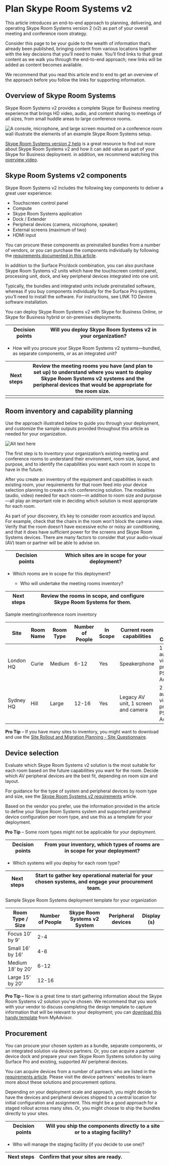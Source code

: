 
# Plan Skype Room Systems v2 

This article introduces an end-to-end approach to planning, delivering, and
operating Skype Room Systems version 2 (v2) as part of your overall meeting and
conference room strategy.

Consider this page to be your guide to the wealth of information that’s already
been published, bringing content from various locations together with the key
decisions that you’ll need to make. You’ll find links to that great content as
we walk you through the end-to-end approach; new links will be added as content
becomes available.

We recommend that you read this article end to end to get an overview of the
approach before you follow the links for supporting information.

## Overview of Skype Room Systems

Skype Room Systems v2 provides a complete Skype for Business meeting experience
that brings HD video, audio, and content sharing to meetings of all sizes, from
small huddle areas to large conference rooms.

![A console, microphone, and large screen mounted on a conference room wall illustrate the elements of an example Skype Room Systems setup.](../media/room-systems-image1.png "A console, microphone, and large screen mounted on a conference room wall illustrate the elements of an example Skype Room Systems setup.")

[Skype Room Systems version 2
help](https://support.office.com/en-us/article/Skype-Room-Systems-version-2-help-e667f40e-5aab-40c1-bd68-611fe0002ba2)
is a great resource to find out more about Skype Room Systems v2 and how it can
add value as part of your Skype for Business deployment. in addition, we
recommend watching this [overview video](https://youtu.be/tNey5KZVCl0).

## Skype Room Systems v2 components 

Skype Room Systems v2 includes the following key components to deliver a great
user experience:

-   Touchscreen control panel
-   Compute
-   Skype Room Systems application
-   Dock / Extender
-   Peripheral devices (camera, microphone, speaker)
-   External screens (maximum of two)
-   HDMI input

You can procure these components as preinstalled bundles from a number of
vendors, or you can purchase the components individually by following the
[requirements documented in this
article](https://docs.microsoft.com/en-gb/skypeforbusiness/plan-your-deployment/clients-and-devices/requirements).

In addition to the Surface Pro/dock combination, you can also purchase Skype
Room Systems v2 units which have the touchscreen control panel, processing unit,
dock, and key peripheral devices integrated into one unit.

Typically, the bundles and integrated units include preinstalled software,
whereas if you buy components individually for the Surface Pro systems, you’ll
need to install the software. For instructions, see LINK TO Device software
installation.

You can deploy Skype Room Systems v2 with Skype for Business Online, or Skype
for Business hybrid or on-premises deployments.

| Decision points | Will you deploy Skype Room Systems v2 in your organization? |
|-----------------|-------------------------------------------------------------|


-   How will you procure your Skype Room Systems v2 systems—bundled, as separate
    components, or as an integrated unit?

| Next steps | Review the meeting rooms you have (and plan to set up) to understand where you want to deploy Skype Room Systems v2 systems and the peripheral devices that would be appropriate for the room size. |   |
|------------|-----------------------------------------------------------------------------------------------------------------------------------------------------------------------------------------------------|---|
|            |                                                                                                                                                                                                     |   |

## Room inventory and capability planning

Use the approach illustrated below to guide you through your deployment, and
customize the sample outputs provided throughout this article as needed for your
organization.

![Alt text here](../media/room-systems-image2.png "Alt text here")

The first step is to inventory your organization’s existing meeting and
conference rooms to understand their environment, room size, layout, and
purpose, and to identify the capabilities you want each room in scope to have in
the future.

After you create an inventory of the equipment and capabilities in each existing
room, your requirements for that room feed into your device selection planning
to create a rich conferencing solution. The modalities (audio, video) needed for
each room—in addition to room size and purpose—all play an important role in
deciding which solution is most appropriate for each room.

As part of your discovery, it’s key to consider room acoustics and layout. For
example, check that the chairs in the room won’t block the camera view. Verify
that the room doesn’t have excessive echo or noisy air conditioning, and that it
does have sufficient power for the screens and Skype Room Systems devices. There
are many factors to consider that your audio-visual (AV) team or partner will be
able to advise on.

| Decision points | Which sites are in scope for your deployment? |
|-----------------|-----------------------------------------------|


-   Which rooms are in scope for this deployment?

    -   Who will undertake the meeting rooms inventory?

| Next steps | Review the rooms in scope, and configure Skype Room Systems for them. |   |   |
|------------|-----------------------------------------------------------------------|---|---|


Sample meeting/conference room inventory

| **Site**  | **Room Name** | **Room Type** | **Number of People**  | **In Scope** | **Current room capabilities**       | **Future Room Capabilities**                             |
|-----------|---------------|---------------|-----------------------|--------------|-------------------------------------|----------------------------------------------------------|
| London HQ | Curie         | Medium        | 6-12                  | Yes          | Speakerphone                        | 1 Screens, audio and video plus presentation PSTN Access |
| Sydney HQ | Hill          | Large         | 12-16                 | Yes          | Legacy AV unit, 1 screen and camera | 2 Screens, audio and video plus presentation PSTN Access |

**Pro Tip** – If you have many sites to inventory, you might want to download
and use the [Site Rollout and Migration Planning - Site
Questionnaire](https://myadvisor.fasttrack.microsoft.com/CloudVoice/Downloads?SelectedIDs=5_1_0_15).

## Device selection 

Evaluate which Skype Room Systems v2 solution is the most suitable for each room
based on the future capabilities you want for the room. Decide which AV
peripheral devices are the best fit, depending on room size and layout.

For guidance for the type of system and peripheral devices by room type and
size, see the [Skype Room Systems v2
requirements](https://docs.microsoft.com/en-gb/skypeforbusiness/plan-your-deployment/clients-and-devices/requirements)
article.

Based on the vendor you prefer, use the information provided in the article to
define your Skype Room Systems system and supported peripheral device
configuration per room type, and use this as a template for your deployment.

**Pro Tip** – Some room types might not be applicable for your deployment.

| Decision points | From your inventory, which types of rooms are in scope for your deployment? |
|-----------------|-----------------------------------------------------------------------------|


-   Which systems will you deploy for each room type?

| Next steps | Start to gather key operational material for your chosen systems, and engage your procurement team. |   |
|------------|-----------------------------------------------------------------------------------------------------|---|


Sample Skype Room Systems deployment template for your organization

| **Room Type / Size** | **Number of People**  | Skype Room Systems v**2 System** | **Peripheral devices**  | **Display (s)** |
|----------------------|-----------------------|----------------------------------|-------------------------|-----------------|
| Focus 10’ by 9’      | 2-4                   |                                  |                         |                 |
| Small 16’ by 16’     | 4-6                   |                                  |                         |                 |
| Medium 18’ by 20’    | 6-12                  |                                  |                         |                 |
| Large 15’ by 20’     | 12-16                 |                                  |                         |                 |

**Pro Tip –** Now is a great time to start gathering information about the Skype
Room Systems v2 solution you’ve chosen. We recommend that you work with your
vendor to discuss completing the design template to capture information that
will be relevant to your deployment; you can [download this handy
template](https://myadvisor.fasttrack.microsoft.com/CloudVoice/Downloads?SelectedIDs=4_4_0_11)
from MyAdvisor.

## Procurement 

You can procure your chosen system as a bundle, separate components, or an
integrated solution via device partners. Or, you can acquire a partner device
dock and prepare your own Skype Room Systems solution by using Surface Pro and
existing, supported AV peripheral devices.

You can acquire devices from a number of partners who are listed in the
[requirements
article](https://docs.microsoft.com/en-gb/skypeforbusiness/plan-your-deployment/clients-and-devices/requirements).
Please visit the device partners’ websites to learn more about these solutions
and procurement options.

Depending on your deployment scale and approach, you might decide to have the
devices and peripheral devices shipped to a central location for initial
configuration and assignment. This might be a good approach for a staged rollout
across many sites. Or, you might choose to ship the bundles directly to your
sites.

| Decision points | Will you ship the components directly to a site or to a staging facility? |
|-----------------|---------------------------------------------------------------------------|


-   Who will manage the staging facility (if you decide to use one)?

| Next steps | Confirm that your sites are ready. |   |
|------------|------------------------------------|---|

